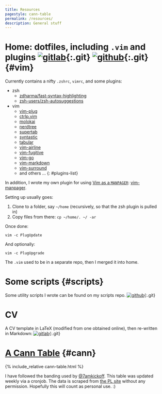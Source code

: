 ```yaml
---
title: Resources
pagestyle: cann-table
permalink: /resources/
description: General stuff
---
```

# Home: dotfiles, including `.vim` and plugins [![gitlab]](https://git.cse.iitb.ac.in/murukesh/home){:.git} [![github]](https://github.com/muru/home){:.git} {#vim}

Currently contains a nifty `.zshrc`, `vimrc`, and some plugins:

- zsh
  - [zdharma/fast-syntax-highlighting](https://github.com/zdharma/fast-syntax-highlighting)
  - [zsh-users/zsh-autosuggestions](https://github.com/zsh-users/zsh-autosuggestions)
- vim
  - [vim-plug](https://github.com/junegunn/vim-plug)
  - [ctrlp.vim](https://github.com/ctrlpvim/ctrlp.vim.git)
  - [molokai](https://github.com/tomasr/molokai.git)
  - [nerdtree](https://github.com/scrooloose/nerdtree.git)
  - [supertab](https://github.com/ervandew/supertab)
  - [syntastic](https://github.com/scrooloose/syntastic)
  - [tabular](https://github.com/godlygeek/tabular.git)
  - [vim-airline](https://github.com/bling/vim-airline)
  - [vim-fugitive](https://github.com/tpope/vim-fugitive.git)
  - [vim-go](https://github.com/fatih/vim-go.git)
  - [vim-markdown](https://github.com/gabrielelana/vim-markdown)
  - [vim-surround](https://github.com/tpope/vim-surround.git)
  - and others &hellip;
  {: #plugins-list}

In addition, I wrote my own plugin for using [Vim as a
`MANPAGER`](/2015/08/28/vim-for-man.html): [vim-manpager](https://github.com/muru/vim-manpager).

Setting up usually goes:

1. Clone to a folder, say `~/home` (recursively, so that the zsh plugin is pulled in)
2. Copy files from there: `cp ~/home/. ~/ -ar`

Once done:

    vim -c PlugUpdate

And optionally:

    vim -c PlugUpgrade

The `.vim` used to be in a separate repo, then I merged it into home.

<!-- section -->

# Some scripts {#scripts}

Some utility scripts I wrote can be found on my scripts repo. [![github]](https://github.com/muru/scripts){:.git}

<!-- section -->

# CV
A CV template in LaTeX (modified from one obtained online), then re-written in Markdown:
[![gitlab]](https://gitlab.com/murukesh/cv){:.git}

<!-- section -->

# [A Cann Table][cann-table] {#cann}

<div id="cann-table-area">
{% include_relative cann-table.html %}
</div>

I have followed the banding used by [@7amkickoff][7amkickoff].  This table was
updated weekly via a cronjob.  The data is scraped from [the PL site][epl]
without any permission.  Hopefully this will count as personal use. :)

[cann-table]: https://www.sussex.ac.uk/Users/iane/cannyclubs.php
[7amkickoff]: http://www.7amkickoff.com/2012/cann-tables-show-the-gap-between-arsenal-and-the-top-is-smaller-than-you-think/
[epl]: http://www.premierleague.com/en-gb/matchday/league-table.html

[gitlab]: ../images/gitlab.png
[github]: ../images/github.png
